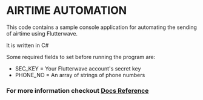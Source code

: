 # AIRTIME AUTOMATION
 
 This code contains a sample console application for automating the sending of airtime using Flutterwave.

 It is written in C#

 Some required fields to set before running the program are:

 - SEC_KEY = Your Flutterwave account's secret key
 - PHONE_NO = An array of strings of phone numbers

 ### For more information checkout [Docs  Reference](https://developer.flutterwave.com/reference#validate-bill-service)
